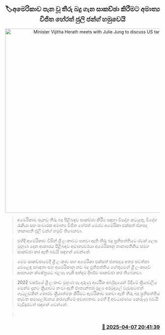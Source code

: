 <p align='center'><b><h2 align='center' title='Minister Vijitha Herath meets with Julie Jung to discuss US tariffs'>🏷අමෙරිකාව පැන වූ තීරු බදු ගැන සාකච්ඡා කිරීමට අමාත්‍ය විජිත හේරත් ජුලි ජන්ග් හමුවෙයි</h2></b></p>
<p align='center'><img src='https://helakuru.sgp1.cdn.digitaloceanspaces.com/esana/images/lib/vijitha-juli.jpg' width='600' alt='Minister Vijitha Herath meets with Julie Jung to discuss US tariffs'></p>

> අමෙරිකාව පැනවූ තීරු බදු පිළිබඳව සාකච්ඡා කිරීම සඳහා විදේශ කටයුතු, විදේශ රැකියා සහ සංචාරක අමාත්‍ය විජිත හේරත් මෙරට අමෙරිකා එක්සත් ජනපද තානාපති ජුලි චන්ග් හමුවී තිබෙනවා.

> එහිදී අමෙරිකාව විසින් ශ්‍රී ලංකාවට පනවා ඇති තීරු බදු ප්‍රතිපත්තියට රටක් ලෙස මුහුණ දෙන ආකාරය පිළිබඳව අමාත්‍යවරයා අමෙරිකානු තානාපතිනිය සමග සාකච්ඡා කර ඇති බවයි සඳහන් වෙන්නේ.

> මෙම සාකච්ඡාවේදී ශ්‍රී ලංකාව සහ අමෙරිකා එක්සත් ජනපදය අතර පවත්නා වෙළෙඳ සබඳතා සහ අමෙරිකානු නව බදු ප්‍රතිපත්තිය හේතුවෙන් ශ්‍රී ලංකාවේ අපනයන ක්ෂේත්‍රයට බලපෑ හැකි අන්දම දීර්ඝව සාකච්ඡා කර තිබෙනවා.

> 2022 වර්ෂයේ ශ්‍රී ලංකාව මුහුණ පෑ දරුණු ආර්ථික අර්බුදයෙන් මිදීමේ ක්‍රියාවලිය මෙන්ම දැනට ක්‍රියාවට නංවා ඇති ජාත්‍යන්තර මූල්‍ය අරමුදලේ වැඩසටහන් ගැටලුවකින් තොරව ක්‍රියාත්මක කිරීමට ඇමරිකාව පනවා ඇති තීරු බදු ප්‍රතිපත්තිය නැවත සමාලෝචනය කරගැනීමේ අවශ්‍යතාව මෙහි දී අවධාරණය කෙරුණු බවයි වැඩිදුරටත් සඳහන් වෙන්නේ.

>  



<h3 align='right'><a href='https://www.helakuru.lk/esana/p/109055/'>📅 2025-04-07 20:41:39</a></h3>
